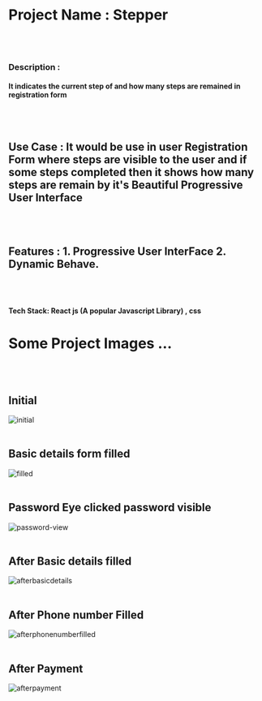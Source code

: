 
<h1>Project Name : Stepper</h1>
</br></br>
<h3>Description :</h3> <h4>It indicates the current step of and how many steps are remained in registration form</h4>
</br></br>
<h2>Use Case : It would be use in user Registration Form where steps are visible to the user and if some steps completed then it shows how many steps are remain by it's Beautiful Progressive User Interface</h2>
</br></br>
<h2>Features : 
1. Progressive User InterFace
2. Dynamic Behave.
</h2>
</br></br>
<h4>Tech Stack: React js (A popular Javascript Library) , css</h4>


<h1>Some Project Images ...</h1>
</br></br>
<h2>Initial</h2>
<img src="https://i.ibb.co/ZBvP9CR/initial.png" alt="initial"/>
</br></br>
<h2>Basic details form filled</h2>
<img src="https://i.ibb.co/PG2Zmry/filled.png" alt="filled">
</br></br>
<h2>Password Eye clicked password visible</h2>
<img src="https://i.ibb.co/s5rzBL1/password-view.png" alt="password-view">
</br></br>
<h2>After Basic details filled</h2>
<img src="https://i.ibb.co/cQZCQtn/afterbasicdetails.png" alt="afterbasicdetails">
</br></br>
<h2>After Phone number Filled</h2>
<img src="https://i.ibb.co/g4VLrGn/afterphonenumberfilled.png" alt="afterphonenumberfilled">
</br></br>
<h2>After Payment</h2>
<img src="https://i.ibb.co/vzQf8wW/afterpayment.png" alt="afterpayment">